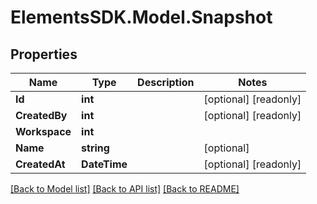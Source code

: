 # ElementsSDK.Model.Snapshot

## Properties

Name | Type | Description | Notes
------------ | ------------- | ------------- | -------------
**Id** | **int** |  | [optional] [readonly] 
**CreatedBy** | **int** |  | [optional] [readonly] 
**Workspace** | **int** |  | 
**Name** | **string** |  | [optional] 
**CreatedAt** | **DateTime** |  | [optional] [readonly] 

[[Back to Model list]](../README.md#documentation-for-models) [[Back to API list]](../README.md#documentation-for-api-endpoints) [[Back to README]](../README.md)

